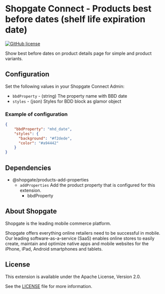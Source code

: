 # Shopgate Connect - Products best before dates (shelf life expiration date)

[![GitHub license](http://dmlc.github.io/img/apache2.svg)](LICENSE)

Show best before dates on product details page for simple and product variants.

## Configuration

Set the following values in your Shopgate Connect Admin:
* `bbdProperty` - (string) The property name with BBD date
* `styles` - (json) Styles for BDD block as glamor object

### Example of configuration

```json
{
    "bbdProperty": "mhd_date",
    "styles": {
      "background": "#f2dede",
      "color": "#a94442"
    }
}
```

## Dependencies
- @shopgate/products-add-properties
    - `addProperties` Add the product property that is configured for this extension.
        - bbdProperty

## About Shopgate

Shopgate is the leading mobile commerce platform.

Shopgate offers everything online retailers need to be successful in mobile. Our leading
software-as-a-service (SaaS) enables online stores to easily create, maintain and optimize native
apps and mobile websites for the iPhone, iPad, Android smartphones and tablets.

## License

This extension is available under the Apache License, Version 2.0.

See the [LICENSE](./LICENSE) file for more information.
